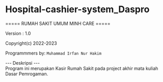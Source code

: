 # Hospital-cashier-system_Daspro

===== RUMAH SAKIT UMUM MINH CARE =====

Version : 1.0

Copyright(c) 2022-2023

Programmmers by: `Muhammad Irfan Nur Hakim`

--- Deskripsi ---   
Program ini merupakan Kasir Rumah Sakit pada project akhir mata kuliah Dasar Pemrogaman.
